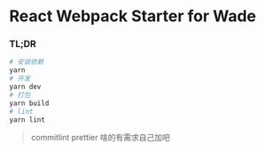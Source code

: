 # React Webpack Starter for Wade

### TL;DR

```bash
# 安装依赖
yarn
# 开发
yarn dev
# 打包
yarn build
# lint
yarn lint
```

> commitlint prettier 啥的有需求自己加吧

